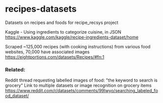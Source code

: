 # recipes-datasets
Datasets on recipes and foods for recipe_recsys project

Kaggle - Using ingredients to categorize cuisine, in JSON
https://www.kaggle.com/kaggle/recipe-ingredients-dataset/home

Scraped ~125,000 recipes (with cooking instructions) from various food websites, 70,000 have associated images
https://eightportions.com/datasets/Recipes/#fn:1





### Related:
Reddit thread requesting labelled images of food:
"the keyword to search is grocery"
Link to multiple datasets or image recognition on grocery items
https://www.reddit.com/r/datasets/comments/99lwyo/searching_labeled_food_dataset/
